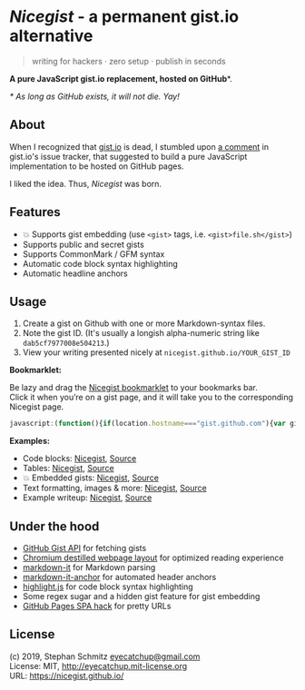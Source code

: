 # _Nicegist_ - a permanent gist.io alternative

> writing for hackers · zero setup · publish in seconds

**A pure JavaScript gist.io replacement, hosted on GitHub***.

_* As long as GitHub exists, it will not die. Yay!_

## About

When I recognized that [gist.io](https://github.com/idan/gistio) is dead, I stumbled upon [a comment](https://github.com/idan/gistio/issues/74#issuecomment-348884248) in gist.io's issue tracker, that suggested to build a pure JavaScript implementation to be hosted on GitHub pages.

I liked the idea. Thus, _Nicegist_ was born.

## Features

- 💥 Supports gist embedding (use `<gist>` tags, i.e. `<gist>file.sh</gist>`)
- Supports public and secret gists
- Supports CommonMark / GFM syntax
- Automatic code block syntax highlighting
- Automatic headline anchors

## Usage

1. Create a gist on Github with one or more Markdown-syntax files.
2. Note the gist ID. (It's usually a longish alpha-numeric string like `dab5cf7977008e504213`.)
3. View your writing presented nicely at `nicegist.github.io/YOUR_GIST_ID`

**Bookmarklet:**

Be lazy and drag the [Nicegist bookmarklet](https://gist.githubusercontent.com/eyecatchup/7442b083383908d7c925981ff082fea7/raw/7bcb67f301d71a0c1435629822845a4ac12605a0/nicegist-bookmarklet.js) to your bookmarks bar.  
Click it when you’re on a gist page, and it will take you to the corresponding Nicegist page.

```js
javascript:(function(){if(location.hostname==="gist.github.com"){var gistId=location.pathname.split("/").pop();if(location.pathname.split("/").length>2&&gistId.length)location.href="https://eyecatchup.github.io/nicegist/?id="+gistId}})();
```

**Examples:**

- Code blocks: [Nicegist](https://eyecatchup.github.io/nicegist/?id=2f35faad4d4fa55810422283f7bc3b78), [Source](https://gist.github.com/eyecatchup/2f35faad4d4fa55810422283f7bc3b78)
- Tables: [Nicegist](https://eyecatchup.github.io/nicegist/?id=79b95b862ca276c0748c9bab90a758e0), [Source](https://gist.github.com/eyecatchup/79b95b862ca276c0748c9bab90a758e0)
- 💥 Embedded gists: [Nicegist](https://eyecatchup.github.io/nicegist/?id=3382937), [Source](https://gist.github.com/surma/3382937)
- Text formatting, images & more: [Nicegist](https://eyecatchup.github.io/nicegist/?id=96e67c2dd38419b200f9efcd56c2e8e3), [Source](https://gist.github.com/eyecatchup/96e67c2dd38419b200f9efcd56c2e8e3)
- Example writeup: [Nicegist](https://eyecatchup.github.io/nicegist/?id=dab5cf7977008e504213), [Source](https://gist.github.com/eyecatchup/dab5cf7977008e504213)

## Under the hood

- [GitHub Gist API](https://developer.github.com/v3/gists/#get-a-single-gist) for fetching gists
- [Chromium destilled webpage layout](https://chromium.googlesource.com/chromium/src/+/refs/heads/master/components/dom_distiller/) for optimized reading experience
- [markdown-it](https://github.com/markdown-it/markdown-it) for Markdown parsing
- [markdown-it-anchor](https://github.com/valeriangalliat/markdown-it-anchor) for automated header anchors
- [highlight.js](https://highlightjs.org/) for code block syntax highlighting
- Some regex sugar and a hidden gist feature for gist embedding
- [GitHub Pages SPA hack](http://www.backalleycoder.com/2016/05/13/sghpa-the-single-page-app-hack-for-github-pages/) for pretty URLs

## License

(c) 2019, Stephan Schmitz <eyecatchup@gmail.com>  
License: MIT, <http://eyecatchup.mit-license.org>  
URL: <https://nicegist.github.io/>  
